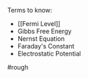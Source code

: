 Terms to know:
- [[Fermi Level]]
- Gibbs Free Energy
- Nernst Equation
- Faraday's Constant
- Electrostatic Potential

#rough 
